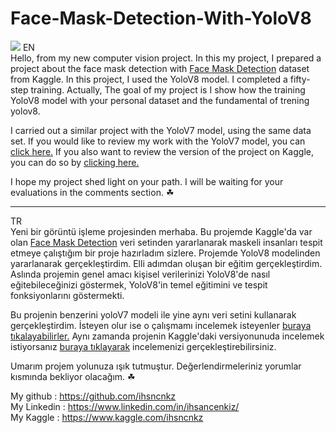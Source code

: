 # Face-Mask-Detection-With-YoloV8
![](https://www.ideas2it.com/wp-content/uploads/Facemask-Detection-Blog.jpg)
EN<br>
Hello, from my new computer vision project. In this my project, I prepared a project about the face mask detection with [Face Mask Detection](https://www.kaggle.com/datasets/andrewmvd/face-mask-detection) dataset from Kaggle. In this project, I used the YoloV8 model. I completed a fifty-step training. Actually, The goal of my project is I show how the training YoloV8 model with your personal dataset and the fundamental of trening yolov8.

I carried out a similar project with the YoloV7 model, using the same data set. If you would like to review my work with the YoloV7 model, you can [click here.](https://colab.research.google.com/drive/1fcZqEgRgAE8neo-TG2QSdCuo0setQUvS?usp=sharing) If you also want to review the version of the project on Kaggle, you can do so by [clicking here.](https://www.kaggle.com/code/ihsncnkz/face-mask-detection-with-yolov7)

I hope my project shed light on your path. I will be waiting for your evaluations in the comments section. ☘

---

TR<br>
Yeni bir görüntü işleme projesinden merhaba. Bu projemde Kaggle'da var olan [Face Mask Detection](https://www.kaggle.com/datasets/andrewmvd/face-mask-detection) veri setinden yararlanarak maskeli insanları tespit etmeye çalıştığım bir proje hazırladım sizlere. Projemde YoloV8 modelinden yararlanarak gerçekleştirdim. Elli adımdan oluşan bir eğitim gerçekleştirdim. Aslında projemin genel amacı kişisel verilerinizi YoloV8'de nasıl eğitebileceğinizi göstermek, YoloV8'in temel eğitimini ve tespit fonksiyonlarını göstermekti.

Bu projenin benzerini yoloV7 modeli ile yine aynı veri setini kullanarak gerçekleştirdim. İsteyen olur ise o çalışmamı incelemek isteyenler [buraya tıkalayabilirler.](https://colab.research.google.com/drive/1fcZqEgRgAE8neo-TG2QSdCuo0setQUvS?usp=sharing)
Aynı zamanda projenin Kaggle'daki versiyonunuda incelemek istiyorsanız [buraya tıklayarak](https://www.kaggle.com/code/ihsncnkz/face-mask-detection-with-yolov7) incelemenizi gerçekleştirebilirsiniz.

Umarım projem yolunuza ışık tutmuştur. Değerlendirmeleriniz yorumlar kısmında bekliyor olacağım. ☘

My github : https://github.com/ihsncnkz <br>
My Linkedin : https://www.linkedin.com/in/ihsancenkiz/ <br>
My Kaggle : https://www.kaggle.com/ihsncnkz
